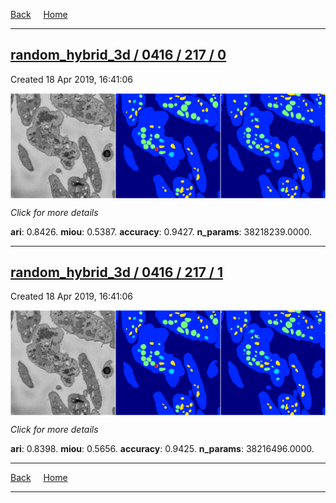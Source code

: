 
[Back](..)&nbsp;&nbsp;&nbsp;&nbsp;&nbsp;[Home](https://leapmanlab.github.io/snapshots)

---

<div class="summary"><a href="0"><h2>random_hybrid_3d / 0416 / 217 / 0</h2></a><p>Created 18 Apr 2019, 16:41:06
</p><a href="0"><img src="0/media/summary.png" align="center"></a><p>
<i>Click for more details</i>
</p></div>

**ari**: 0.8426. **miou**: 0.5387. **accuracy**: 0.9427. **n_params**: 38218239.0000. 

---

<div class="summary"><a href="1"><h2>random_hybrid_3d / 0416 / 217 / 1</h2></a><p>Created 18 Apr 2019, 16:41:06
</p><a href="1"><img src="1/media/summary.png" align="center"></a><p>
<i>Click for more details</i>
</p></div>

**ari**: 0.8398. **miou**: 0.5656. **accuracy**: 0.9425. **n_params**: 38216496.0000. 

---

[Back](..)&nbsp;&nbsp;&nbsp;&nbsp;&nbsp;[Home](https://leapmanlab.github.io/snapshots)

---